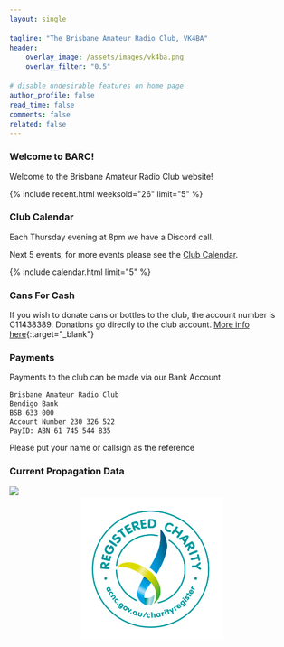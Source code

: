 ```yaml
---
layout: single

tagline: "The Brisbane Amateur Radio Club, VK4BA"
header:
    overlay_image: /assets/images/vk4ba.png
    overlay_filter: "0.5"

# disable undesirable features on home page
author_profile: false
read_time: false
comments: false
related: false
---
```



### Welcome to BARC!

Welcome to the Brisbane Amateur Radio Club website!

{% include recent.html weeksold="26" limit="5" %}

### Club Calendar

Each Thursday evening at 8pm we have a Discord call.

Next 5 events, for more events please see the [Club Calendar](/calendar/).

{% include calendar.html limit="5" %}

### Cans For Cash
If you wish to donate cans or bottles to the club, the account number is C11438389.
Donations go directly to the club account.
[More info here](http://www.containersforchange.com.au/qld/how-it-works/){:target="_blank"}

### Payments
Payments to the club can be made via our Bank Account

```
Brisbane Amateur Radio Club
Bendigo Bank
BSB 633 000
Account Number 230 326 522
PayID: ABN 61 745 544 835
```
Please put your name or callsign as the reference

### Current Propagation Data

<a href="http://www.hamqsl.com/solar.html" title="Click to add Solar-Terrestrial Data to your website!">
    <img src="http://www.hamqsl.com/solar101vhfpic.php?muf=drwn" />
</a>

<div style="display: flex; justify-content: center;">
  <img src="/assets/images/ACNC-Registered-Charity-Logo_RGB.png" width="50%" height="50%">
</div>